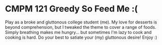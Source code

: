 # CMPM 121 Greedy So Feed Me :(

Play as a broke and gluttonous college student (me). My love for desserts is beyond comprehension, but I tweaked the theme to cover a range of foods. Simply breathing makes me hungry... but sometimes I'm lazy to cook and cooking is hard. Do your best to satiate your (my) gluttonous desire! Enjoy :)
